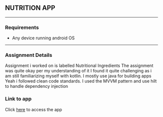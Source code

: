 ## NUTRITION APP

---

### Requirements

- Any device running android OS
---

### Assignment Details
Assignment i worked on is labelled Nutritional Ingredients
The assignment was quite okay per my understanding of it
I found it quite challenging as i am still familiarizing myself with kotlin. I mostly use java for building apps
Yeah i followed clean code standards. I used the MVVM pattern and use hilt to handle dependency injection

### Link to app
Click [here](https://i.diawi.com/rZwXq9) to access the app